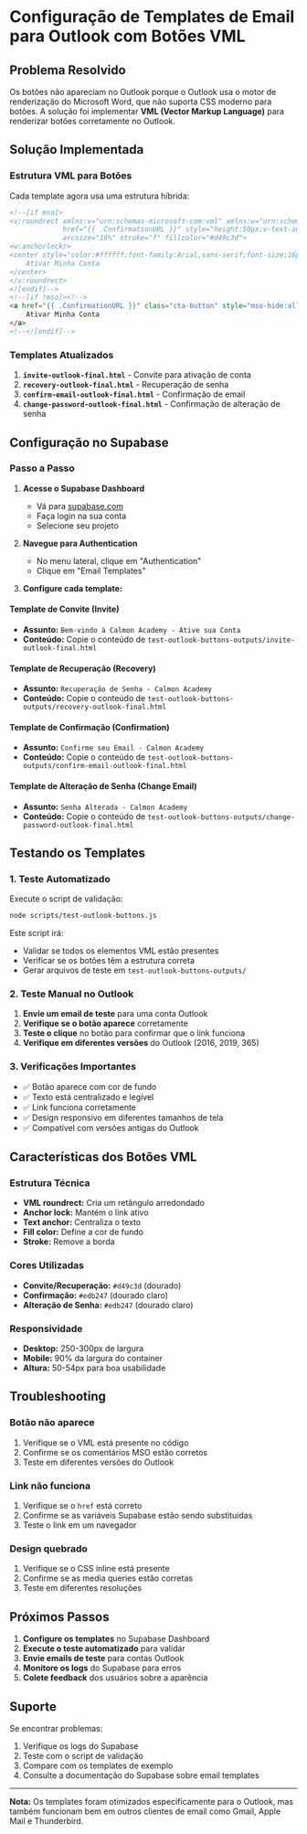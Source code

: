 # Configuração de Templates de Email para Outlook com Botões VML

## Problema Resolvido

Os botões não apareciam no Outlook porque o Outlook usa o motor de renderização do Microsoft Word, que não suporta CSS moderno para botões. A solução foi implementar **VML (Vector Markup Language)** para renderizar botões corretamente no Outlook.

## Solução Implementada

### Estrutura VML para Botões

Cada template agora usa uma estrutura híbrida:

```html
<!--[if mso]>
<v:roundrect xmlns:v="urn:schemas-microsoft-com:vml" xmlns:w="urn:schemas-microsoft-com:office:word" 
             href="{{ .ConfirmationURL }}" style="height:50px;v-text-anchor:middle;width:250px;" 
             arcsize="16%" stroke="f" fillcolor="#d49c3d">
<w:anchorlock/>
<center style="color:#ffffff;font-family:Arial,sans-serif;font-size:16px;font-weight:bold;">
    Ativar Minha Conta
</center>
</v:roundrect>
<![endif]-->
<!--[if !mso]><!-->
<a href="{{ .ConfirmationURL }}" class="cta-button" style="mso-hide:all;">
    Ativar Minha Conta
</a>
<!--<![endif]-->
```

### Templates Atualizados

1. **`invite-outlook-final.html`** - Convite para ativação de conta
2. **`recovery-outlook-final.html`** - Recuperação de senha
3. **`confirm-email-outlook-final.html`** - Confirmação de email
4. **`change-password-outlook-final.html`** - Confirmação de alteração de senha

## Configuração no Supabase

### Passo a Passo

1. **Acesse o Supabase Dashboard**
   - Vá para [supabase.com](https://supabase.com)
   - Faça login na sua conta
   - Selecione seu projeto

2. **Navegue para Authentication**
   - No menu lateral, clique em "Authentication"
   - Clique em "Email Templates"

3. **Configure cada template:**

#### Template de Convite (Invite)
- **Assunto:** `Bem-vindo à Calmon Academy - Ative sua Conta`
- **Conteúdo:** Copie o conteúdo de `test-outlook-buttons-outputs/invite-outlook-final.html`

#### Template de Recuperação (Recovery)
- **Assunto:** `Recuperação de Senha - Calmon Academy`
- **Conteúdo:** Copie o conteúdo de `test-outlook-buttons-outputs/recovery-outlook-final.html`

#### Template de Confirmação (Confirmation)
- **Assunto:** `Confirme seu Email - Calmon Academy`
- **Conteúdo:** Copie o conteúdo de `test-outlook-buttons-outputs/confirm-email-outlook-final.html`

#### Template de Alteração de Senha (Change Email)
- **Assunto:** `Senha Alterada - Calmon Academy`
- **Conteúdo:** Copie o conteúdo de `test-outlook-buttons-outputs/change-password-outlook-final.html`

## Testando os Templates

### 1. Teste Automatizado
Execute o script de validação:
```bash
node scripts/test-outlook-buttons.js
```

Este script irá:
- Validar se todos os elementos VML estão presentes
- Verificar se os botões têm a estrutura correta
- Gerar arquivos de teste em `test-outlook-buttons-outputs/`

### 2. Teste Manual no Outlook

1. **Envie um email de teste** para uma conta Outlook
2. **Verifique se o botão aparece** corretamente
3. **Teste o clique** no botão para confirmar que o link funciona
4. **Verifique em diferentes versões** do Outlook (2016, 2019, 365)

### 3. Verificações Importantes

- ✅ Botão aparece com cor de fundo
- ✅ Texto está centralizado e legível
- ✅ Link funciona corretamente
- ✅ Design responsivo em diferentes tamanhos de tela
- ✅ Compatível com versões antigas do Outlook

## Características dos Botões VML

### Estrutura Técnica
- **VML roundrect:** Cria um retângulo arredondado
- **Anchor lock:** Mantém o link ativo
- **Text anchor:** Centraliza o texto
- **Fill color:** Define a cor de fundo
- **Stroke:** Remove a borda

### Cores Utilizadas
- **Convite/Recuperação:** `#d49c3d` (dourado)
- **Confirmação:** `#edb247` (dourado claro)
- **Alteração de Senha:** `#edb247` (dourado claro)

### Responsividade
- **Desktop:** 250-300px de largura
- **Mobile:** 90% da largura do container
- **Altura:** 50-54px para boa usabilidade

## Troubleshooting

### Botão não aparece
1. Verifique se o VML está presente no código
2. Confirme se os comentários MSO estão corretos
3. Teste em diferentes versões do Outlook

### Link não funciona
1. Verifique se o `href` está correto
2. Confirme se as variáveis Supabase estão sendo substituídas
3. Teste o link em um navegador

### Design quebrado
1. Verifique se o CSS inline está presente
2. Confirme se as media queries estão corretas
3. Teste em diferentes resoluções

## Próximos Passos

1. **Configure os templates** no Supabase Dashboard
2. **Execute o teste automatizado** para validar
3. **Envie emails de teste** para contas Outlook
4. **Monitore os logs** do Supabase para erros
5. **Colete feedback** dos usuários sobre a aparência

## Suporte

Se encontrar problemas:
1. Verifique os logs do Supabase
2. Teste com o script de validação
3. Compare com os templates de exemplo
4. Consulte a documentação do Supabase sobre email templates

---

**Nota:** Os templates foram otimizados especificamente para o Outlook, mas também funcionam bem em outros clientes de email como Gmail, Apple Mail e Thunderbird. 